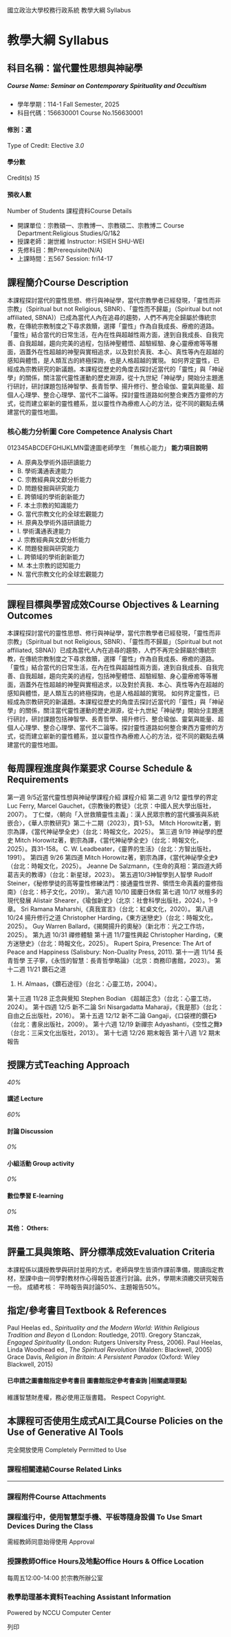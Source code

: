 國立政治大學校務行政系統 教學大綱 Syllabus
# 教學大綱 Syllabus
##  科目名稱：當代靈性思想與神祕學
#####  Course Name: Seminar on Contemporary Spirituality and Occultism
  * 學年學期：114-1 Fall Semester, 2025 
  * 科目代碼：156630001 Course No.156630001


#### 修別：選
Type of Credit: Elective 
_3.0_
#### 學分數
Credit(s)
_15_
#### 預收人數
Number of Students
課程資料Course Details
  * 開課單位：宗教碩一、宗教博一、宗教碩二、宗教博二 Course Department:Religious Studies/G/1&2 
  * 授課老師：謝世維 Instructor: HSIEH SHU-WEI 
  * 先修科目：無Prerequisite(N/A)
  * 上課時間：五567 Session: fri14-17


##  課程簡介Course Description
本課程探討當代的靈性思想、修行與神祕學，當代宗教學者已經發現，「靈性而非宗教」（Spiritual but not Religious, SBNR）、「靈性而不歸屬」（Spiritual but not affiliated, SBNA)）已成為當代人內在追尋的趨勢，人們不再完全歸屬於傳統宗教，在傳統宗教制度之下尋求救贖，選擇「靈性」作為自我成長、療癒的道路。「靈性」結合當代的日常生活，在內在性與超越性兩方面，達到自我成長、自我完善、自我超越，趨向完美的過程，包括神聖體悟、超驗經驗、身心靈療癒等等層面，涵蓋外在性超越的神聖與實相追求，以及對於真我、本心、真性等內在超越的感知與體悟，是人類亙古的終極探詢，也是人格超越的實現。
如何界定靈性，已經成為宗教研究的新議題。本課程從歷史的角度去探討近當代的「靈性」與「神祕學」的關係，關注當代靈性運動的歷史淵源，從十九世紀「神祕學」開始分主題進行研討，研討課題包括神智學、長青哲學、揚升修行、整合瑜伽、靈氣與能量、超個人心理學、整合心理學、當代不二論等。探討靈性道路如何整合東西方靈修的方式，從而建立嶄新的靈性體系，並以靈性作為療癒人心的方法，從不同的觀點去構建當代的靈性地圖。
###  核心能力分析圖 Core Competence Analysis Chart
012345ABCDEFGHIJKLMN雷達圖老師學生
「無核心能力」 
**能力項目說明**
  * A. 原典及學術外語研讀能力
  * B. 學術溝通表達能力
  * C. 宗教經典與文獻分析能力
  * D. 問題發掘與研究能力
  * E. 跨領域的學術創新能力
  * F. 本土宗教的知識能力
  * G. 當代宗教文化的全球宏觀能力
  * H. 原典及學術外語研讀能力
  * I. 學術溝通表達能力
  * J. 宗教經典與文獻分析能力
  * K. 問題發掘與研究能力
  * L. 跨領域的學術創新能力
  * M. 本土宗教的認知能力
  * N. 當代宗教文化的全球宏觀能力


* * *
##  課程目標與學習成效Course Objectives & Learning Outcomes 
本課程探討當代的靈性思想、修行與神祕學，當代宗教學者已經發現，「靈性而非宗教」（Spiritual but not Religious, SBNR）、「靈性而不歸屬」（Spiritual but not affiliated, SBNA)）已成為當代人內在追尋的趨勢，人們不再完全歸屬於傳統宗教，在傳統宗教制度之下尋求救贖，選擇「靈性」作為自我成長、療癒的道路。「靈性」結合當代的日常生活，在內在性與超越性兩方面，達到自我成長、自我完善、自我超越，趨向完美的過程，包括神聖體悟、超驗經驗、身心靈療癒等等層面，涵蓋外在性超越的神聖與實相追求，以及對於真我、本心、真性等內在超越的感知與體悟，是人類亙古的終極探詢，也是人格超越的實現。
如何界定靈性，已經成為宗教研究的新議題。本課程從歷史的角度去探討近當代的「靈性」與「神祕學」的關係，關注當代靈性運動的歷史淵源，從十九世紀「神祕學」開始分主題進行研討，研討課題包括神智學、長青哲學、揚升修行、整合瑜伽、靈氣與能量、超個人心理學、整合心理學、當代不二論等。探討靈性道路如何整合東西方靈修的方式，從而建立嶄新的靈性體系，並以靈性作為療癒人心的方法，從不同的觀點去構建當代的靈性地圖。
##  每周課程進度與作業要求 Course Schedule & Requirements
第一週 9/5近當代靈性想與神祕學課程介紹
課程介紹
第二週 9/12 靈性學的界定
Luc Ferry, Marcel Gauchet，《宗教後的教徒》（北京：中國人民大學出版社，2007）。
丁仁傑，〈朝向「入世救贖靈性主義」：漢人民眾宗教的當代擴張與系統嵌合〉，《華人宗教研究》第二十二期（2023），頁1-53。
Mitch Horowitz著，劉宗為譯，《當代神祕學全史》（台北：時報文化，2025）。
第三週 9/19 神祕學的歷史
Mitch Horowitz著，劉宗為譯，《當代神祕學全史》（台北：時報文化，2025）。頁31-158。
C. W. Leadbeater，《靈界的生活》（台北：方智出版社，1991）。
第四週 9/26 第四道
Mitch Horowitz著，劉宗為譯，《當代神祕學全史》（台北：時報文化，2025）。
Jeanne De Salzmann，《生命的真相：第四道大師葛吉夫的教導》（台北：新星球，2023）。
第五週10/3神智學到人智學
Rudolf Steiner，《秘修學徒的高等靈性修練法門：接通靈性世界、領悟生命真義的靈修指南》（台北：柿子文化，2019）。
第六週 10/10 國慶日休假
第七週 10/17 吠檀多的現代發展
Alistair Shearer，《瑜伽新史》（北京：社會科學出版社，2024）。1-9章。
Sri Ramana Maharshi,《真我宣言》（台北：紅桌文化，2020）。
第八週 10/24 揚升修行之道
Christopher Harding，《東方迷戀史》（台北：時報文化，2025）。
Guy Warren Ballard，《揭開揚升的奧秘》（新北市：光之工作坊，2025）。
第九週 10/31 禪修體驗
第十週 11/7靈性興起
Christopher Harding，《東方迷戀史》（台北：時報文化，2025）。
Rupert Spira, Presence: The Art of Peace and Happiness (Salisbury: Non-Duality Press, 2011). 
第十一週 11/14 長青哲學
王子寧，《永恆的智慧：長青哲學略論》（北京：商務印書館，2023）。
第十二週 11/21 鑽石之道
  1. H. Almaas，《鑽石途徑》（台北：心靈工坊，2004）。


第十三週 11/28 正念與覺知
Stephen Bodian 《超越正念》（台北：心靈工坊，2024）。
第十四週 12/5 新不二論
Sri Nisargadatta Maharaji，《我是那》（台北：自由之丘出版社，2016）。
第十五週 12/12 新不二論
Gangaji，《口袋裡的鑽石》（台北：書泉出版社，2009）。
第十六週 12/19 新禪宗
Adyashanti，《空性之舞》（台北：三采文化出版社，2013）。
第十七週 12/26
期末報告
第十八週 1/2
期末報告
##  授課方式Teaching Approach
_40%_
####  講述 Lecture
_60%_
####  討論 Discussion
_0%_
####  小組活動 Group activity
_0%_
####  數位學習 E-learning
_0%_
####  其他： Others:
##  評量工具與策略、評分標準成效Evaluation Criteria
本課程係以講授教學與研討並用的方式，老師與學生皆須作課前準備，閱讀指定教材，至課中由一同學對教材作心得報告並進行討論。此外，學期末須繳交研究報告一份。
成績考核：
平時報告與討論50%、主題報告50%。
##  指定/參考書目Textbook & References
Paul Heelas ed., _Spirituality and the Modern World: Within Religious Tradition and Beyon_ d (London: Routledge, 2011).
Gregory Stanczak, _Engaged Spirituality_ (London: Rutgers University Press, 2006). 
Paul Heelas, Linda Woodhead ed., _The Spiritual Revolution_ (Malden: Blackwell, 2005)
Grace Davis, _Religion in Britain: A Persistent Paradox_ (Oxford: Wiley Blackwell, 2015)
####  已申請之圖書館指定參考書目  圖書館指定參考書查詢 |相關處理要點
維護智慧財產權，務必使用正版書籍。 Respect Copyright.
##  本課程可否使用生成式AI工具Course Policies on the Use of Generative AI Tools
完全開放使用 Completely Permitted to Use
###  課程相關連結Course Related Links
* * *
###  課程附件Course Attachments
###  課程進行中，使用智慧型手機、平板等隨身設備 To Use Smart Devices During the Class
需經教師同意始得使用  Approval
###  授課教師Office Hours及地點Office Hours & Office Location
每周五12:00-14:00 於宗教所辦公室
###  教學助理基本資料Teaching Assistant Information
Powered by NCCU Computer Center
  
列印
